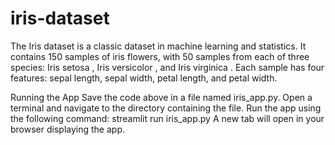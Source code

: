 # iris-dataset
The Iris dataset is a classic dataset in machine learning and statistics. It contains 150 samples of iris flowers, with 50 samples from each of three species: Iris setosa , Iris versicolor , and Iris virginica . Each sample has four features: sepal length, sepal width, petal length, and petal width.

Running the App
Save the code above in a file named iris_app.py.
Open a terminal and navigate to the directory containing the file.
Run the app using the following command:
streamlit run iris_app.py
A new tab will open in your browser displaying the app.

